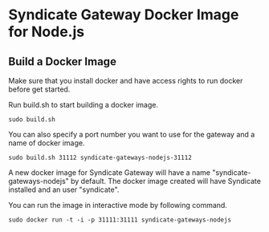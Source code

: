 # Syndicate Gateway Docker Image for Node.js

Build a Docker Image
--------------------

Make sure that you install docker and have access rights to run docker before get started.

Run build.sh to start building a docker image.
```
sudo build.sh
```

You can also specify a port number you want to use for the gateway and a name of docker image.
```
sudo build.sh 31112 syndicate-gateways-nodejs-31112
```


A new docker image for Syndicate Gateway will have a name "syndicate-gateways-nodejs" by default. The docker image created will have Syndicate installed and an user "syndicate".

You can run the image in interactive mode by following command.
```
sudo docker run -t -i -p 31111:31111 syndicate-gateways-nodejs
```

